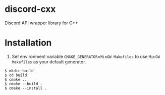 # discord-cxx
Discord API wrapper library for C++

# Installation

1. Set environment variable `CMAKE_GENERATOR`=`MinGW Makefiles` to use
`MinGW Makefiles` as your default generator.

```
$ mkdir build
$ cd build
$ cmake ..
$ cmake --build .
$ cmake --install .
```
